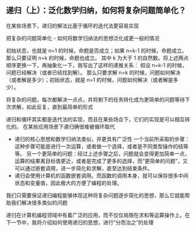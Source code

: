 ## 递归（上）：泛化数学归纳，如何将复杂问题简单化？

在某些场景下，递归的解法比基于循环的迭代法更容易实现

把复杂的问题简单化 - 如何将数学归纳法的思想泛化成更一般的情况

初始状态，也就是 n=1 的时候，命题是否成立；如果 n=k-1 的时候，命题成立。
那么只要证明 n=k 的时候，命题也成立。
其中 k 为大于 1 的自然数。将上述两点顺序更换一下，再抽象化一下，我写出了这样的递推关系：
假设 n=k-1 的时候，问题已经解决（或者已经找到解）。
那么只要求解 n=k 的时候，问题如何解决（或者解是多少）；初始状态，就是 n=1 的时候，问题如何解决（或者解是多少）。

将复杂的问题，每次都解决一点点，并将剩下的任务转化成为更简单的问题等待下次求解，如此反复，直到最简单的形式

递归和循环其实都是迭代法的实现，而且在某些场合下，它们的实现是可以相互转化的。
在某些应用场景下递归确很难被循环取代

- 递归的核心思想和数学归纳法类似，并更具有广泛性
 一个当前所采取的步骤：这种步骤可能是进行一次运算，或者做一个选择，或者是不同类型操作的结等等。
 另一个更简单的问题：经过上述步骤之后，问题就会变得更加简单一点，运算的结果离目标值更近，或者是完成了更多的选择，而“更简单的问题”，又可以通过嵌套调用，进一步简化和求解，直至达到结束条件。
- 递归会使用计算机的函数嵌套调用。而函数的调用本身，就可以保存很多中间状态和变量值，因此极大的方便了编程的处理。

我们只需要保证递归编程能够体现这种将复杂问题逐步简化的思想，那么它就能帮助我们解决很多类似的问题

递归在计算机编程领域中有着广泛的应用，而不仅仅局限在求和等运算操作上。在下一节中，我将介绍如何使用递归的思想，进行“分而治之”的处理